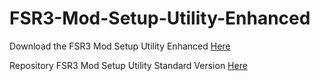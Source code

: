 # FSR3-Mod-Setup-Utility-Enhanced
Download the  FSR3 Mod Setup Utility Enhanced [Here](https://sharemods.com/lieu40ncg8rg/FSR3_v2.2.rar.html)

Repository FSR3 Mod Setup Utility Standard Version [Here](https://github.com/P4TOLINO06/FSR3.0-Mod-Setup-Utility)
 
